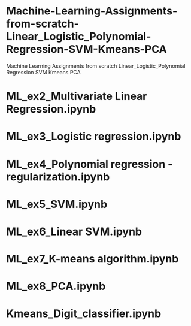 # Machine-Learning-Assignments-from-scratch-Linear_Logistic_Polynomial-Regression-SVM-Kmeans-PCA
Machine Learning Assignments from scratch Linear_Logistic_Polynomial Regression SVM Kmeans PCA




ML_ex2_Multivariate Linear Regression.ipynb
=
ML_ex3_Logistic regression.ipynb
=
ML_ex4_Polynomial regression - regularization.ipynb
=
ML_ex5_SVM.ipynb
=
ML_ex6_Linear SVM.ipynb
=
ML_ex7_K-means algorithm.ipynb
=
ML_ex8_PCA.ipynb
=
Kmeans_Digit_classifier.ipynb
=

